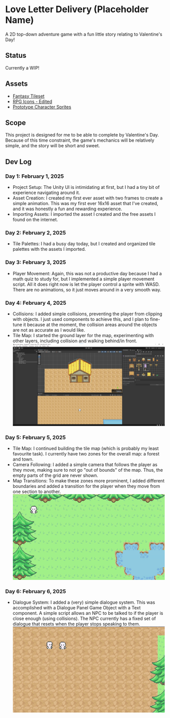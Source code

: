 # Love Letter Delivery (Placeholder Name)
A 2D top-down adventure game with a fun little story relating to Valentine's Day!

## Status
Currently a WIP!

## Assets
* [Fantasy Tileset](https://ventilatore.itch.io/the-fantasy-tileset)
* [RPG Icons - Edited](https://butterymilk.itch.io/tiny-wonder-rpg-icons)
* [Prototype Character Sprites](https://otterisk.itch.io/hana-caraka-base-character)

## Scope
This project is designed for me to be able to complete by Valentine's Day. Because of this time constraint, the game's mechanics will be relatively simple, and the story will be short and sweet.

## Dev Log

### Day 1: February 1, 2025
* Project Setup: The Unity UI is intimidating at first, but I had a tiny bit of experience navigating around it.
* Asset Creation: I created my first ever asset with two frames to create a simple animation. This was my first ever 16x16 asset that I've created, and it was honestly a fun and rewarding experience.
* Importing Assets: I imported the asset I created and the free assets I found on the internet.

### Day 2: February 2, 2025
* Tile Palettes: I had a busy day today, but I created and organized tile palettes with the assets I imported.

### Day 3: February 3, 2025
* Player Movement: Again, this was not a productive day because I had a math quiz to study for, but I implemented a simple player movement script. All it does right now is let the player control a sprite with WASD. There are no animations, so it just moves around in a very smooth way.

### Day 4: February 4, 2025
* Collisions: I added simple collisions, preventing the player from clipping with objects. I just used components to achieve this, and I plan to fine-tune it because at the moment, the collision areas around the objects are not as accurate as I would like.
* Tile Map: I started the ground layer for the map, experimenting with other layers, including collision and walking behind/in front.
![Photo of Unity with tile map and a building with collision lines around it](DevLog/Screenshots/Day4-Screenshot.png)

### Day 5: February 5, 2025
* Tile Map: I continued building the tile map (which is probably my least favourite task). I currently have two zones for the overall map: a forest and town.
* Camera Following: I added a simple camera that follows the player as they move, making sure to not go "out of bounds" of the map. Thus, the empty parts of the grid are never shown.
* Map Transitions: To make these zones more prominent, I added different boundaries and added a transition for the player when they move from one section to another.
![Demonstration of the map transition between zones](DevLog/Gifs/Feb_5_Waypoint_Transition.gif)

### Day 6: February 6, 2025
* Dialogue System: I added a (very) simple dialogue system. This was accomplished with a Dialogue Panel Game Object with a Text component. A simple script allows an NPC to be talked to if the player is close enough (using collisions). The NPC currently has a fixed set of dialogue that resets when the player stops speaking to them.
![Demonstration of the simple dialogue system](DevLog/Gifs/Feb_6_Dialogue_Simple.gif)